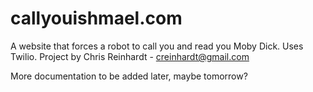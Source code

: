 # callyouishmael.com
A website that forces a robot to call you and read you Moby Dick.  Uses Twilio.
Project by Chris Reinhardt - creinhardt@gmail.com

More documentation to be added later, maybe tomorrow?
